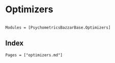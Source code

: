 # Optimizers

```@index
```

```@autodocs
Modules = [PsychometricsBazzarBase.Optimizers]
```

## Index

```@index
Pages = ["optimizers.md"]
```